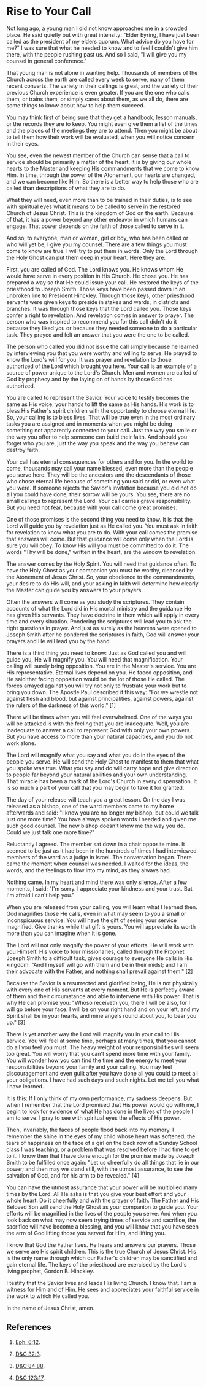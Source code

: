 # Rise to Your Call

Not long ago, a young man I did not know approached me in a crowded place. He
said quietly but with great intensity: "Elder Eyring, I have just been called
as the president of my elders quorum. What advice do you have for me?" I was
sure that what he needed to know and to feel I couldn't give him there, with
the people rushing past us. And so I said, "I will give you my counsel in
general conference."

That young man is not alone in wanting help. Thousands of members of the
Church across the earth are called every week to serve, many of them recent
converts. The variety in their callings is great, and the variety of their
previous Church experience is even greater. If you are the one who calls them,
or trains them, or simply cares about them, as we all do, there are some
things to know about how to help them succeed.

You may think first of being sure that they get a handbook, lesson manuals, or
the records they are to keep. You might even give them a list of the times and
the places of the meetings they are to attend. Then you might be about to tell
them how their work will be evaluated, when you will notice concern in their
eyes.

You see, even the newest member of the Church can sense that a call to service
should be primarily a matter of the heart. It is by giving our whole hearts to
the Master and keeping His commandments that we come to know Him. In time,
through the power of the Atonement, our hearts are changed, and we can become
like Him. So there is a better way to help those who are called than
descriptions of what they are to do.

What they will need, even more than to be trained in their duties, is to see
with spiritual eyes what it means to be called to serve in the restored Church
of Jesus Christ. This is the kingdom of God on the earth. Because of that, it
has a power beyond any other endeavor in which humans can engage. That power
depends on the faith of those called to serve in it.

And so, to everyone, man or woman, girl or boy, who has been called or who
will yet be, I give you my counsel. There are a few things you must come to
know are true. I will try to put them in words. Only the Lord through the Holy
Ghost can put them deep in your heart. Here they are:

First, you are called of God. The Lord knows you. He knows whom He would have
serve in every position in His Church. He chose you. He has prepared a way so
that He could issue your call. He restored the keys of the priesthood to
Joseph Smith. Those keys have been passed down in an unbroken line to
President Hinckley. Through those keys, other priesthood servants were given
keys to preside in stakes and wards, in districts and branches. It was through
those keys that the Lord called you. Those keys confer a right to revelation.
And revelation comes in answer to prayer. The person who was inspired to
recommend you for this call didn't do it because they liked you or because
they needed someone to do a particular task. They prayed and felt an answer
that you were the one to be called.

The person who called you did not issue the call simply because he learned by
interviewing you that you were worthy and willing to serve. He prayed to know
the Lord's will for you. It was prayer and revelation to those authorized of
the Lord which brought you here. Your call is an example of a source of power
unique to the Lord's Church. Men and women are called of God by prophecy and
by the laying on of hands by those God has authorized.

You are called to represent the Savior. Your voice to testify becomes the same
as His voice, your hands to lift the same as His hands. His work is to bless
His Father's spirit children with the opportunity to choose eternal life. So,
your calling is to bless lives. That will be true even in the most ordinary
tasks you are assigned and in moments when you might be doing something not
apparently connected to your call. Just the way you smile or the way you offer
to help someone can build their faith. And should you forget who you are, just
the way you speak and the way you behave can destroy faith.

Your call has eternal consequences for others and for you. In the world to
come, thousands may call your name blessed, even more than the people you
serve here. They will be the ancestors and the descendants of those who chose
eternal life because of something you said or did, or even what you were. If
someone rejects the Savior's invitation because you did not do all you could
have done, their sorrow will be yours. You see, there are no small callings to
represent the Lord. Your call carries grave responsibility. But you need not
fear, because with your call come great promises.

One of those promises is the second thing you need to know. It is that the
Lord will guide you by revelation just as He called you. You must ask in faith
for revelation to know what you are to do. With your call comes the promise
that answers will come. But that guidance will come only when the Lord is sure
you will obey. To know His will you must be committed to do it. The words "Thy
will be done," written in the heart, are the window to revelation.

The answer comes by the Holy Spirit. You will need that guidance often. To
have the Holy Ghost as your companion you must be worthy, cleansed by the
Atonement of Jesus Christ. So, your obedience to the commandments, your desire
to do His will, and your asking in faith will determine how clearly the Master
can guide you by answers to your prayers.

Often the answers will come as you study the scriptures. They contain accounts
of what the Lord did in His mortal ministry and the guidance He has given His
servants. They have doctrine in them which will apply in every time and every
situation. Pondering the scriptures will lead you to ask the right questions
in prayer. And just as surely as the heavens were opened to Joseph Smith after
he pondered the scriptures in faith, God will answer your prayers and He will
lead you by the hand.

There is a third thing you need to know: Just as God called you and will guide
you, He will magnify you. You will need that magnification. Your calling will
surely bring opposition. You are in the Master's service. You are His
representative. Eternal lives depend on you. He faced opposition, and He said
that facing opposition would be the lot of those He called. The forces arrayed
against you will try not only to frustrate your work but to bring you down.
The Apostle Paul described it this way: "For we wrestle not against flesh and
blood, but against principalities, against powers, against the rulers of the
darkness of this world." [1]

There will be times when you will feel overwhelmed. One of the ways you will
be attacked is with the feeling that you are inadequate. Well, you are
inadequate to answer a call to represent God with only your own powers. But
you have access to more than your natural capacities, and you do not work
alone.

The Lord will magnify what you say and what you do in the eyes of the people
you serve. He will send the Holy Ghost to manifest to them that what you spoke
was true. What you say and do will carry hope and give direction to people far
beyond your natural abilities and your own understanding. That miracle has
been a mark of the Lord's Church in every dispensation. It is so much a part
of your call that you may begin to take it for granted.

The day of your release will teach you a great lesson. On the day I was
released as a bishop, one of the ward members came to my home afterwards and
said: "I know you are no longer my bishop, but could we talk just one more
time? You have always spoken words I needed and given me such good counsel.
The new bishop doesn't know me the way you do. Could we just talk one more
time?"

Reluctantly I agreed. The member sat down in a chair opposite mine. It seemed
to be just as it had been in the hundreds of times I had interviewed members
of the ward as a judge in Israel. The conversation began. There came the
moment when counsel was needed. I waited for the ideas, the words, and the
feelings to flow into my mind, as they always had.

Nothing came. In my heart and mind there was only silence. After a few
moments, I said: "I'm sorry. I appreciate your kindness and your trust. But
I'm afraid I can't help you."

When you are released from your calling, you will learn what I learned then.
God magnifies those He calls, even in what may seem to you a small or
inconspicuous service. You will have the gift of seeing your service
magnified. Give thanks while that gift is yours. You will appreciate its worth
more than you can imagine when it is gone.

The Lord will not only magnify the power of your efforts. He will work with
you Himself. His voice to four missionaries, called through the Prophet Joseph
Smith to a difficult task, gives courage to everyone He calls in His kingdom:
"And I myself will go with them and be in their midst; and I am their advocate
with the Father, and nothing shall prevail against them." [2]

Because the Savior is a resurrected and glorified being, He is not physically
with every one of His servants at every moment. But He is perfectly aware of
them and their circumstance and able to intervene with His power. That is why
He can promise you: "Whoso receiveth you, there I will be also, for I will go
before your face. I will be on your right hand and on your left, and my Spirit
shall be in your hearts, and mine angels round about you, to bear you up." [3]

There is yet another way the Lord will magnify you in your call to His
service. You will feel at some time, perhaps at many times, that you cannot do
all you feel you must. The heavy weight of your responsibilities will seem too
great. You will worry that you can't spend more time with your family. You
will wonder how you can find the time and the energy to meet your
responsibilities beyond your family and your calling. You may feel
discouragement and even guilt after you have done all you could to meet all
your obligations. I have had such days and such nights. Let me tell you what I
have learned.

It is this: If I only think of my own performance, my sadness deepens. But
when I remember that the Lord promised that His power would go with me, I
begin to look for evidence of what He has done in the lives of the people I am
to serve. I pray to see with spiritual eyes the effects of His power.

Then, invariably, the faces of people flood back into my memory. I remember
the shine in the eyes of my child whose heart was softened, the tears of
happiness on the face of a girl on the back row of a Sunday School class I was
teaching, or a problem that was resolved before I had time to get to it. I
know then that I have done enough for the promise made by Joseph Smith to be
fulfilled once again: "Let us cheerfully do all things that lie in our power;
and then may we stand still, with the utmost assurance, to see the salvation
of God, and for his arm to be revealed." [4]

You can have the utmost assurance that your power will be multiplied many
times by the Lord. All He asks is that you give your best effort and your
whole heart. Do it cheerfully and with the prayer of faith. The Father and His
Beloved Son will send the Holy Ghost as your companion to guide you. Your
efforts will be magnified in the lives of the people you serve. And when you
look back on what may now seem trying times of service and sacrifice, the
sacrifice will have become a blessing, and you will know that you have seen
the arm of God lifting those you served for Him, and lifting you.

I know that God the Father lives. He hears and answers our prayers. Those we
serve are His spirit children. This is the true Church of Jesus Christ. His is
the only name through which our Father's children may be sanctified and gain
eternal life. The keys of the priesthood are exercised by the Lord's living
prophet, Gordon B. Hinckley.

I testify that the Savior lives and leads His living Church. I know that. I am
a witness for Him and of Him. He sees and appreciates your faithful service in
the work to which He called you.

In the name of Jesus Christ, amen.

## References

  1.   [Eph. 6:12](https://www.lds.org/scriptures/nt/eph/6.12?lang=eng#11).

  2.   [D&amp;C 32:3](https://www.lds.org/scriptures/dc-testament/dc/32.3?lang=eng#2).

  3.   [D&amp;C 84:88](https://www.lds.org/scriptures/dc-testament/dc/84.88?lang=eng#87).

  4.   [D&amp;C 123:17](https://www.lds.org/scriptures/dc-testament/dc/123.17?lang=eng#16).

